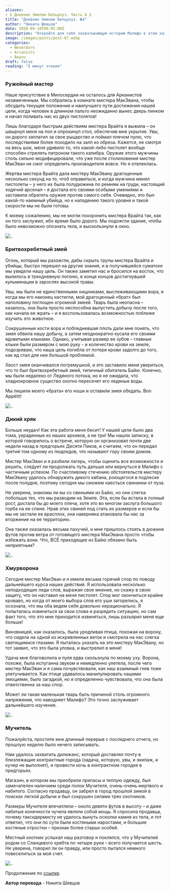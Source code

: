 ```yaml
---
aliases: 
- ⟪ Дневник Эмилии Бельроуз. Часть 4 ⟫
title: "Дневник Эмилии Бельроуз. №4"
author: "Никита Шевцов"
date: 2020-04-10T09:05:00Z
description: "Откройте для себя захватывающую историю Малифо в этом захватывающей рассказе. Следуйте за группой людей, путешествующих по опасному миру полного оружий и смертоносных хищников. Узнайте об их героических усилиях по достижению своей цели и о жертвах, которые они принесли на этом пути. Не пропустите душераздирающую погоню, кульминацией которой станет неожиданная встреча с чудовищным змеем. | мистический рассказ"
image: /images/posts/post-67.webp
categories: 
  - Neverborn
  - Arcanists
  - Bayou
draft: false
reading: "5 минут чтения"
---
```


### Ружейный мастер

Наше присутствие в Милосердии не осталось для Арканистов незамеченным. Мы собрались в комнате мистера МакЭвана, чтобы обсудить текущее положение и наилучшего пути достижения нашей цели, когда человек в длинном пальто неожиданно вынес дверь пинком и начал поливать нас из двух пистолетов!

Лишь благодаря быстрым действиям мистера Врайта я выжила – он швырнул меня на пол и опрокинул стол, обеспечив мне укрытие. Увы, он дорого заплатил за свое рыцарство и поймал плечом пулю, что последствиями более походило на залп из обреза. Кажется, не смотря на весь шок, меня удивило то, что какой-либо пистолет вообще способен стрелять патроном такого калибра. Оружие этого мужчины столь сильно модифицировали, что уже после столкновения мистер МакЭван не смог определить производителя вовсе. Но я отвлеклась.

Жертва мистера Врайта дала мистеру МакЭвану драгоценные несколько секунд на то, чтоб оправиться, и когда мужчина менял пистолеты – у него их была полудюжина по ремням на груди, настоящий ходячий арсенал – я достала его своими особыми умениями и заставила обратить оружие против самого себя. Очевидно, это был какой-то наемный убийца, но к нападению такого уровня и такой скорости мы не были готовы.

К моему сожалению, мы не могли похоронить мистера Врайта так, как он того заслужил, ибо время было дорого. Мы подожгли здание, чтобы было невозможно опознать тела, и выскользнули в окно.

![..](/images/posts/post-66_img1.webp)


### Бритвохребетный змей

Огонь, который мы разожгли, дабы скрыть трупы мистера Врайта и убийцы, быстро перешел на другие знания, и в получившейся суматохе мы увидели нашу цель. Он также заметил нас и бросился на восток, что вылилось в трехдневную погоню, в конце концов достигнувшей кульминации в зарослях высокой травы.

Увы, мы были не единственными хищниками, выслеживающими вора, и когда мы его наконец настигли, мой драгоценный «брат» был наполовину поглощен огромной змеей. Тварь была неопасна – казалось, она была просто неспособна выпустить добычу после того, как начала ее жрать – и я воспользовалась возможностью поближе изучить это животное.

Сокрушенные кости вора и побледневшая плоть дали мне понять, что змея обвила нашу добычу, а затем неоднократно кусала его своими ядовитыми клыками. Однако, учитывая размер ее зубов – главные клыки были размером с мою руку - и количество крови на земле, подозреваю, что наша цель погибла от потери крови задолго до того, как яд стал для нее большой проблемой.

Хвост змея оканчивался погремушкой, и это заставило меня увериться, что то был бритвохребетный змей, типичный обитатель Байю. Конечно, мы были недалеко от Ледяного потока, но я не ожидала, что хладнокровное существо охотно пересечет его ледяные воды.

Мы лишили моего «брата» его ноши и оставили змея обедать. Bon Appétit!

![..](/images/posts/post-66_img2.webp)


### Дикий хряк

Больше неудач! Как эта работа меня бесит! У нашей цели было два тома, украденные из наших архивов, а не три! Мы нашли записку, в которой говорилось о встрече, которую он организовал почти две недели назад в предгорьях Десяти Пиков, и считаем, что он передал третий том одному из людоедов, что называют гору своим домом.

Мистер МакЭван и я разбили лагерь, чтобы оценить все возможности и решить, следует ли продолжать путь дальше или вернуться в Малифо с частичным успехом. По счастливому стечению обстоятельств мистеру МакЭвану удалось обнаружить дикого кабана, роющегося в подлеске после полудня, поэтому сегодня мы сможем наесться свининки от пуза.

Не уверена, знакомы ли вы со свиньями из Байю, но они слегка побольше тех, что мы разводим на Земле. Эта, если бы встала в полный рост, достала бы до моего плеча, хотя это во многом заслуга большого горба на ее спине. Нрав этих свиней под стать их размеров и если бы мы не застали ее врасплох, она наверняка атаковала бы нас за вторжение на ее территорию.

Она также оказалась весьма пахучей, и мне пришлось стоять в дюжине футов против ветра от готовящего мистера МакЭвана просто чтобы избежать вони. Что, ВСЁ приходящее из Байю обязано быть неприятным?

![..](/images/posts/post-66_img3.webp)


### Хмурворона

Сегодня мистер МакЭван и я имели весьма горячий спор по поводу дальнейшего курса наших действий. Я использовала несколько неподходящих леди слов, выражая свое мнение, но скажу в свою защиту, что он наставил на меня пистолет. Спор мог окончиться крайне кроваво, но когда от моего выбора слов его уши загорелись, я осознала, что мы оба ведем себя довольно нерационально. Я попыталась извиниться за свои слова и разрядить ситуацию, но сам факт того, что это мне приходится извиняться, лишь разъярил меня еще больше!

Виновницей, как оказалось, была уродливая птица, похожая на ворону, что сидела на одной из искривленных веток и смотрела на нас слегка светящимися глазами. Я пыталась указать на это мистеру МакЭвану, но тот заявил, что это была уловка, и выстрелил в меня!

Удача мне благоволила и пуля едва скользнула по моему уху. Ворона, похоже, была испуганна звуком и немедленно улетела, после чего мистер МакЭван и я сама почувствовали, как наш взаимный гнев тоже улетучивается. Как птице удавалось манипулировать нашими эмоциями, было загадкой, но я определенно чувствовала, что она была ответственна за наш спор.

Может ли такая маленькая тварь быть причиной столь огромного напряжения, что наводняет Малифо? Это точно заслуживает дальнейшего изучения.

![..](/images/posts/post-66_img4.webp)


### Мучитель

Пожалуйста, простите мне длинный перерыв с последнего отчета, но прошлую неделю было нечего записывать.

Нам удалось захватить дилижанс, который доставлял почту в близлежащие контрактные города (задача, которую, увы, и экипаж, и кучер не выполнят), и провести ночь в контрактном городке в предгорьях.

Магазин, в котором мы приобрели припасы и теплую одежду, был замечателен наличием среди полок Мучителя, очень-очень мертвого и набитого. Согласно продавцу, он забрел в город прошлой зимой в поисках легкой добычи и был сокрушен силами трех охотников.

Размеры Мучителя впечатляли – около девяти футов в высоту – и даже набитые конечности чучела являли собой мощь. Я спросила продавца, почему таксидермисту не удалось вынуть осколки камня из тела, и тот ответил, что они по сути были костяными наростами, и большие костяные отростки – признак более старых особей.

Местный охотник услыхал наш разговор и поклялся, что у Мучителей родом со Сланцевого хребта по четыре руки – всего получается шесть. Не уверена, говорил ли он правду, или просто пытался немного повеселиться за мой счет.

![..](/images/posts/post-66_img5.webp)


Продолжение по [ссылке](http://malifaux.ru/posts/post-59).


**Автор перевода** - Никита Шевцов

